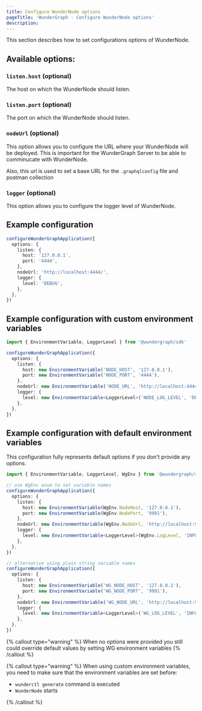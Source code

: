 ```yaml
---
title: Configure WunderNode options
pageTitle: 'WunderGraph - Configure WunderNode options'
description:
---
```


This section describes how to set configurations options of WunderNode.

## Available options:

### `listen.host` (optional)

The host on which the WunderNode should listen.

### `listen.port` (optional)

The port on which the WunderNode should listen.

### `nodeUrl` (optional)

This option allows you to configure the URL where your WunderNode will be deployed.
This is important for the WunderGraph Server to be able to comminucate with WunderNode.

Also, this url is used to set a base URL for the `.graphqlconfig` file and postman collection

### `logger` (optional)

This option allows you to configure the logger level of WunderNode.

## Example configuration

```typescript
configureWunderGraphApplication({
  options: {
    listen: {
      host: '127.0.0.1',
      port: '4444',
    },
    nodeUrl: 'http://localhost:4444/',
    logger: {
      level: 'DEBUG',
    },
  },
})
```

## Example configuration with custom environment variables

```typescript
import { EnvironmentVariable, LoggerLevel } from '@wundergraph/sdk'

configureWunderGraphApplication({
  options: {
    listen: {
      host: new EnvironmentVariable('NODE_HOST', '127.0.0.1'),
      port: new EnvironmentVariable('NODE_PORT', '4444'),
    },
    nodeUrl: new EnvironmentVariable('NODE_URL', 'http://localhost:4444/'),
    logger: {
      level: new EnvironmentVariable<LoggerLevel>('NODE_LOG_LEVEL', 'DEBUG'),
    },
  },
})
```

## Example configuration with default environment variables

This configuration fully represents default options if you don't provide any options.

```typescript
import { EnvironmentVariable, LoggerLevel, WgEnv } from '@wundergraph/sdk'

// use WgEnv enum to set variable names
configureWunderGraphApplication({
  options: {
    listen: {
      host: new EnvironmentVariable(WgEnv.NodeHost, '127.0.0.1'),
      port: new EnvironmentVariable(WgEnv.NodePort, '9991'),
    },
    nodeUrl: new EnvironmentVariable(WgEnv.NodeUrl, 'http://localhost:9991/'),
    logger: {
      level: new EnvironmentVariable<LoggerLevel>(WgEnv.LogLevel, 'INFO'),
    },
  },
})

// alternative using plain string variable names
configureWunderGraphApplication({
  options: {
    listen: {
      host: new EnvironmentVariable('WG_NODE_HOST', '127.0.0.1'),
      port: new EnvironmentVariable('WG_NODE_PORT', '9991'),
    },
    nodeUrl: new EnvironmentVariable('WG_NODE_URL', 'http://localhost:9991/'),
    logger: {
      level: new EnvironmentVariable<LoggerLevel>('WG_LOG_LEVEL', 'INFO'),
    },
  },
})
```

{% callout type="warning" %}
When no options were provided you still could override default values by setting WG environment variables
{% /callout %}

{% callout type="warning" %}
When using custom environment variables, you need to make sure that the environment variables are set before:

- `wunderctl generate` command is executed
- `WunderNode` starts

{% /callout %}
